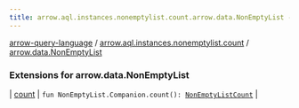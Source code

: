 ```yaml
---
title: arrow.aql.instances.nonemptylist.count.arrow.data.NonEmptyList - arrow-query-language
---
```


[arrow-query-language](../../index.html) / [arrow.aql.instances.nonemptylist.count](../index.html) / [arrow.data.NonEmptyList](./index.html)

### Extensions for arrow.data.NonEmptyList

| [count](count.html) | `fun NonEmptyList.Companion.count(): `[`NonEmptyListCount`](../../arrow.aql.instances/-non-empty-list-count/index.html) |

